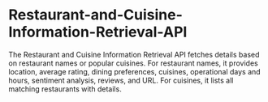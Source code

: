 # Restaurant-and-Cuisine-Information-Retrieval-API
The Restaurant and Cuisine Information Retrieval API fetches details based on restaurant names or popular cuisines. For restaurant names, it provides location, average rating, dining preferences, cuisines, operational days and hours, sentiment analysis, reviews, and URL. For cuisines, it lists all matching restaurants with details.

